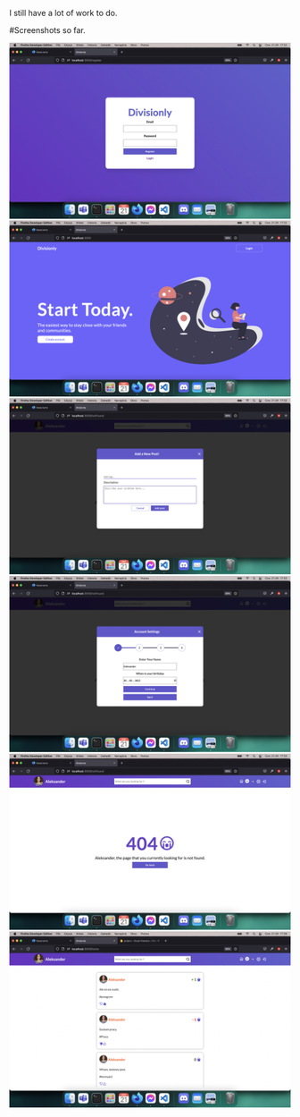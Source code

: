 I still have a lot of work to do.

#Screenshots so far.

<img src='src/images/photo1.png'>
<img src='src/images/photo2.png'>
<img src='src/images/photo3.png'>
<img src='src/images/photo4.png'>
<img src='src/images/photo5.png'>
<img src='src/images/photo6.png'>
